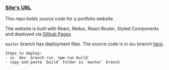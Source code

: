 ### [Site's URL](https://namedia.digital/)

This repo holds source code for a portfolio website.

The website is built with React, Redux, React Router, Styled Components and deployed via [Github Pages](https://pages.github.com/)

`master` branch has deployment files. The source code is in `dev` branch [here](https://github.com/NamediaDigital/NamediaDigital.github.io/tree/dev).

    Steps to deploy: 
    - in `dev` branch run `npm run build`
    - copy and paste `build` folder in `master` branch